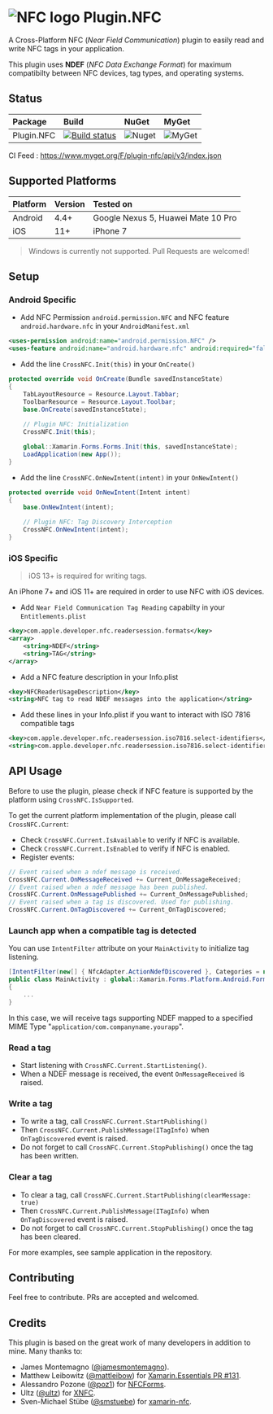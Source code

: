 # ![NFC logo][logo] Plugin.NFC
A Cross-Platform NFC (_Near Field Communication_) plugin to easily read and write NFC tags in your application.

This plugin uses **NDEF** (_NFC Data Exchange Format_) for maximum compatibilty between NFC devices, tag types, and operating systems.

## Status
|Package|Build|NuGet|MyGet
|:---|:---|:---|:---
|Plugin.NFC | [![Build status](https://dev.azure.com/franckbour/franckbour/_apis/build/status/Plugin.NFC-CI)](https://dev.azure.com/franckbour/franckbour/_build/latest?definitionId=1) | ![Nuget](https://img.shields.io/nuget/v/Plugin.NFC.svg?label=Nuget) | ![MyGet](https://img.shields.io/myget/plugin-nfc/v/Plugin.NFC.svg?label=MyGet)

CI Feed : https://www.myget.org/F/plugin-nfc/api/v3/index.json

## Supported Platforms
Platform|Version|Tested on
:---|:---|:---
Android|4.4+|Google Nexus 5, Huawei Mate 10 Pro
iOS|11+|iPhone 7

> Windows is currently not supported. Pull Requests are welcomed! 

## Setup
### Android Specific
* Add NFC Permission `android.permission.NFC` and NFC feature `android.hardware.nfc` in your `AndroidManifest.xml`
```xml
<uses-permission android:name="android.permission.NFC" />
<uses-feature android:name="android.hardware.nfc" android:required="false" />
```

* Add the line `CrossNFC.Init(this)` in your `OnCreate()`
```csharp
protected override void OnCreate(Bundle savedInstanceState)
{
    TabLayoutResource = Resource.Layout.Tabbar;
    ToolbarResource = Resource.Layout.Toolbar;
    base.OnCreate(savedInstanceState);
    
    // Plugin NFC: Initialization
    CrossNFC.Init(this);

    global::Xamarin.Forms.Forms.Init(this, savedInstanceState);
    LoadApplication(new App());
}
```

* Add the line `CrossNFC.OnNewIntent(intent)` in your `OnNewIntent()`
```csharp
protected override void OnNewIntent(Intent intent)
{
    base.OnNewIntent(intent);

    // Plugin NFC: Tag Discovery Interception
    CrossNFC.OnNewIntent(intent);
}
```

### iOS Specific

> iOS 13+ is required for writing tags.

An iPhone 7+ and iOS 11+ are required in order to use NFC with iOS devices.

* Add `Near Field Communication Tag Reading` capabilty in your `Entitlements.plist`
```xml
<key>com.apple.developer.nfc.readersession.formats</key>
<array>
    <string>NDEF</string>
    <string>TAG</string>
</array>
```

* Add a NFC feature description in your Info.plist
```xml
<key>NFCReaderUsageDescription</key>
<string>NFC tag to read NDEF messages into the application</string>
```

* Add these lines in your Info.plist if you want to interact with ISO 7816 compatible tags
```xml
<key>com.apple.developer.nfc.readersession.iso7816.select-identifiers</key>
<string>com.apple.developer.nfc.readersession.iso7816.select-identifiers</string>
```

## API Usage

Before to use the plugin, please check if NFC feature is supported by the platform using `CrossNFC.IsSupported`.

To get the current platform implementation of the plugin, please call `CrossNFC.Current`:
* Check `CrossNFC.Current.IsAvailable` to verify if NFC is available.
* Check `CrossNFC.Current.IsEnabled` to verify if NFC is enabled. 
* Register events:
```csharp
// Event raised when a ndef message is received.
CrossNFC.Current.OnMessageReceived += Current_OnMessageReceived;
// Event raised when a ndef message has been published.
CrossNFC.Current.OnMessagePublished += Current_OnMessagePublished;
// Event raised when a tag is discovered. Used for publishing.
CrossNFC.Current.OnTagDiscovered += Current_OnTagDiscovered;
```

### Launch app when a compatible tag is detected

You can use `IntentFilter` attribute on your `MainActivity` to initialize tag listening.
```csharp
[IntentFilter(new[] { NfcAdapter.ActionNdefDiscovered }, Categories = new[] { Intent.CategoryDefault }, DataMimeType = "application/com.companyname.yourapp")]
public class MainActivity : global::Xamarin.Forms.Platform.Android.FormsAppCompatActivity 
{
    ...
}
```
In this case, we will receive tags supporting NDEF mapped to a specified MIME Type "`application/com.companyname.yourapp`".

### Read a tag
* Start listening with `CrossNFC.Current.StartListening()`.
* When a NDEF message is received, the event `OnMessageReceived` is raised.

### Write a tag
* To write a tag, call `CrossNFC.Current.StartPublishing()`
* Then `CrossNFC.Current.PublishMessage(ITagInfo)` when `OnTagDiscovered` event is raised. 
* Do not forget to call `CrossNFC.Current.StopPublishing()` once the tag has been written.

### Clear a tag
* To clear a tag, call `CrossNFC.Current.StartPublishing(clearMessage: true)`
* Then `CrossNFC.Current.PublishMessage(ITagInfo)` when `OnTagDiscovered` event is raised.
* Do not forget to call `CrossNFC.Current.StopPublishing()` once the tag has been cleared.


For more examples, see sample application in the repository.

## Contributing
Feel free to contribute. PRs are accepted and welcomed.

## Credits
This plugin is based on the great work of many developers in addition to mine. Many thanks to:
- James Montemagno ([@jamesmontemagno](https://github.com/jamesmontemagno)).
- Matthew Leibowitz ([@mattleibow](https://github.com/mattleibow)) for [Xamarin.Essentials PR #131](https://github.com/xamarin/Essentials/pull/131).
- Alessandro Pozone ([@poz1](https://github.com/poz1)) for [NFCForms](https://github.com/poz1/NFCForms).
- Ultz ([@ultz](https://github.com/Ultz)) for [XNFC](https://github.com/Ultz/XNFC).
- Sven-Michael Stübe ([@smstuebe](https://github.com/smstuebe)) for [xamarin-nfc](https://github.com/smstuebe/xamarin-nfc).

[logo]: https://github.com/franckbour/Plugin.NFC/raw/master/art/nfc48.png "NFC Logo"
